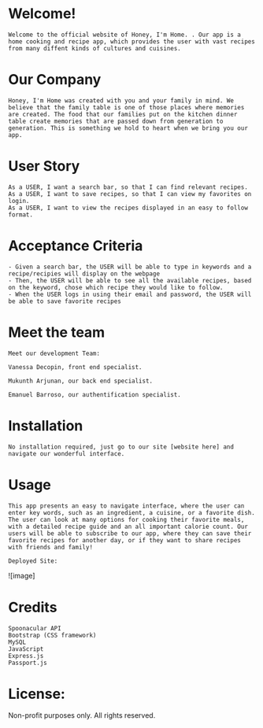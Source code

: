 # Welcome!

    Welcome to the official website of Honey, I'm Home. . Our app is a home cooking and recipe app, which provides the user with vast recipes from many diffent kinds of cultures and cuisines. 

# Our Company

    Honey, I'm Home was created with you and your family in mind. We believe that the family table is one of those places where memories are created. The food that our families put on the kitchen dinner table create memories that are passed down from generation to generation. This is something we hold to heart when we bring you our app.

# User Story

    As a USER, I want a search bar, so that I can find relevant recipes.
    As a USER, I want to save recipes, so that I can view my favorites on login.
    As a USER, I want to view the recipes displayed in an easy to follow format.

# Acceptance Criteria

    - Given a search bar, the USER will be able to type in keywords and a recipe/recipies will display on the webpage
    - Then, the USER will be able to see all the available recipes, based on the keyword, chose which recipe they would like to follow.
    - When the USER logs in using their email and password, the USER will be able to save favorite recipes
    


# Meet the team

    Meet our development Team:

    Vanessa Decopin, front end specialist.

    Mukunth Arjunan, our back end specialist.

    Emanuel Barroso, our authentification specialist.

# Installation
    No installation required, just go to our site [website here] and navigate our wonderful interface.

# Usage 

    This app presents an easy to navigate interface, where the user can enter key words, such as an ingredient, a cuisine, or a favorite dish. The user can look at many options for cooking their favorite meals, with a detailed recipe guide and an all important calorie count. Our users will be able to subscribe to our app, where they can save their favorite recipes for another day, or if they want to share recipes with friends and family!

    Deployed Site:  
    
![image]


# Credits

    Spoonacular API 
    Bootstrap (CSS framework)
    MySQL
    JavaScript
    Express.js
    Passport.js
    


# License:

Non-profit purposes only. All rights reserved.